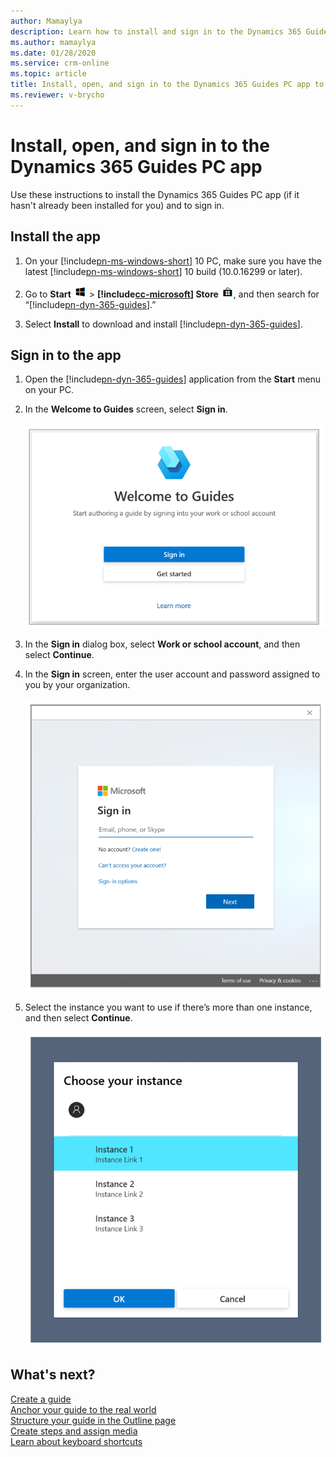```yaml
---
author: Mamaylya
description: Learn how to install and sign in to the Dynamics 365 Guides PC app so you can start creating a guide.
ms.author: mamaylya
ms.date: 01/28/2020
ms.service: crm-online
ms.topic: article
title: Install, open, and sign in to the Dynamics 365 Guides PC app to start creating a guide.
ms.reviewer: v-brycho
---
```


# Install, open, and sign in to the Dynamics 365 Guides PC app

Use these instructions to install the Dynamics 365 Guides PC app (if it hasn't already been installed for you) and to sign in.

## Install the app 
1.	On your [!include[pn-ms-windows-short](../includes/pn-ms-windows-short.md)] 10 PC, make sure you have the latest [!include[pn-ms-windows-short](../includes/pn-ms-windows-short.md)] 10 build (10.0.16299 or later).

2.	Go to **Start** ![Start button](media/windows-button.png "Start button") > **[!include[cc-microsoft](../includes/cc-microsoft.md)] Store** ![Store button](media/store-button.png "Store button"), and then search for “[!include[pn-dyn-365-guides](../includes/pn-dyn-365-guides.md)].”

3.  Select **Install** to download and install [!include[pn-dyn-365-guides](../includes/pn-dyn-365-guides.md)].

## Sign in to the app
1.	Open the [!include[pn-dyn-365-guides](../includes/pn-dyn-365-guides.md)] application from the **Start** menu on your PC. 

2.	In the **Welcome to Guides** screen, select **Sign in**.

    ![Welcome to Guides](media/welcome.PNG "Welcome to Guides")
    
3.	In the **Sign in** dialog box, select **Work or school account**, and then select **Continue**. 

4.	In the **Sign in** screen, enter the user account and password assigned to you by your organization. 

    ![Sign-in to the PC app](media/sign-in-pc.PNG "Sign in to the PC app")
 
5.	Select the instance you want to use if there’s more than one instance, and then select **Continue**.

    ![Choose an instance](media/choose-instance-pc.PNG "Choose an instance")

## What's next?

[Create a guide](create-guide.md)<br>
[Anchor your guide to the real world](anchor.md)<br>
[Structure your guide in the Outline page](structure-guide.md)<br>
[Create steps and assign media](create-steps-assign-media.md)<br>
[Learn about keyboard shortcuts](keyboard-shortcuts-pc-app.md)<br>


